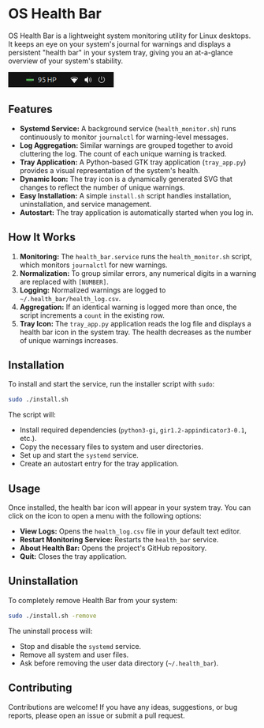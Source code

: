 # OS Health Bar

OS Health Bar is a lightweight system monitoring utility for Linux desktops. It keeps an eye on your system's journal for warnings and displays a persistent "health bar" in your system tray, giving you an at-a-glance overview of your system's stability.

![Health Bar Screenshot](screenshot.png)

## Features

*   **Systemd Service:** A background service (`health_monitor.sh`) runs continuously to monitor `journalctl` for warning-level messages.
*   **Log Aggregation:** Similar warnings are grouped together to avoid cluttering the log. The count of each unique warning is tracked.
*   **Tray Application:** A Python-based GTK tray application (`tray_app.py`) provides a visual representation of the system's health.
*   **Dynamic Icon:** The tray icon is a dynamically generated SVG that changes to reflect the number of unique warnings.
*   **Easy Installation:** A simple `install.sh` script handles installation, uninstallation, and service management.
*   **Autostart:** The tray application is automatically started when you log in.

## How It Works

1.  **Monitoring:** The `health_bar.service` runs the `health_monitor.sh` script, which monitors `journalctl` for new warnings.
2.  **Normalization:** To group similar errors, any numerical digits in a warning are replaced with `[NUMBER]`.
3.  **Logging:** Normalized warnings are logged to `~/.health_bar/health_log.csv`.
4.  **Aggregation:** If an identical warning is logged more than once, the script increments a `count` in the existing row.
5.  **Tray Icon:** The `tray_app.py` application reads the log file and displays a health bar icon in the system tray. The health decreases as the number of unique warnings increases.

## Installation

To install and start the service, run the installer script with `sudo`:

```bash
sudo ./install.sh
```

The script will:

*   Install required dependencies (`python3-gi`, `gir1.2-appindicator3-0.1`, etc.).
*   Copy the necessary files to system and user directories.
*   Set up and start the `systemd` service.
*   Create an autostart entry for the tray application.

## Usage

Once installed, the health bar icon will appear in your system tray. You can click on the icon to open a menu with the following options:

*   **View Logs:** Opens the `health_log.csv` file in your default text editor.
*   **Restart Monitoring Service:** Restarts the `health_bar` service.
*   **About Health Bar:** Opens the project's GitHub repository.
*   **Quit:** Closes the tray application.

## Uninstallation

To completely remove Health Bar from your system:

```bash
sudo ./install.sh -remove
```

The uninstall process will:

*   Stop and disable the `systemd` service.
*   Remove all system and user files.
*   Ask before removing the user data directory (`~/.health_bar`).

## Contributing

Contributions are welcome! If you have any ideas, suggestions, or bug reports, please open an issue or submit a pull request.